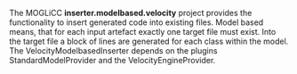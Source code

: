 The MOGLiCC **inserter.modelbased.velocity** project provides the functionality to insert generated code into existing files. Model based means, that for each input artefact exactly one target file must exist. Into the target file a block of lines are generated for each class within the model. The VelocityModelbasedInserter depends on the plugins StandardModelProvider and the VelocityEngineProvider.
